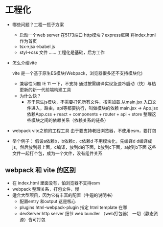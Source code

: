 # 工程化

- 哪些问题？工程一揽子方案
  - 启动一个web server 在5173端口 http模块？express框架
    将index.html作为首页
  - tsx->jsx->babel js
  - styl->css 文件
    ......
    工程化是基础，后方工作

- 怎么介绍vite
   <script type="module" src="/src/main.jsx"></script>
  vite 是一个基于原生ES模块(Webpack，浏览器很多还不支持模块化)
  - 兼容性问题
    IE 11 一下，不支持
  通过按需编译实现急速冷启动（快）与热更新的新一代前端构建工具
  - 为什么快？
    - 基于原生js模块，不需要打包所有文件，按需加载
  从main.jsx 入口文件进入，路由，api等都要执行，叫做模块的依赖
  main.jsx -> App.jsx 依赖App.css + react + components + router + api + store
  整理这些模块之间的依赖关系（依赖关系的链条）
  
- webpack
  vite之前的工程工具
  由于要支持老旧浏览器，不使用esm，要打包
- 举个例子：
  假设a依赖b，b依赖c，c依赖d
  不用模块化，先编译d
  d编译成js，然后放到最上面，c编译，放到d的下面，b放到c下面，a放到b下面
  这些文件一起打个包，成为一个文件，没有组件关系

## webpack 和 vite 的区别
- 在 index.html 里面没有<script type="module" src="/src/main.jsx"></script>，怕浏览器不支持esm
- webpack 整理关系，打包文件，慢
- 适合大型项目，因为它有丰富的配置（牛逼的说明书）
  - 配置entry 和output 这是核心
  - plugins 
      html-webpack-plugin 指定 html template 在哪
  - devServer
      http server 细节
  web bundler （web打包器） 一切（静态资源）皆可打包
